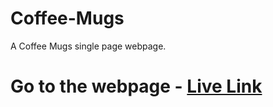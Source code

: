 # Coffee-Mugs
A Coffee Mugs single page webpage.

# Go to the webpage - [Live Link](https://hv-coffee-mugs.netlify.app/)

